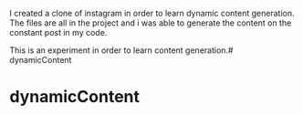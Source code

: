 I created a clone of instagram in order to learn dynamic content generation. The files are all in the project and i was able to generate the content on the constant post in my code.

This is an experiment in order to learn content generation.# dynamicContent
# dynamicContent

